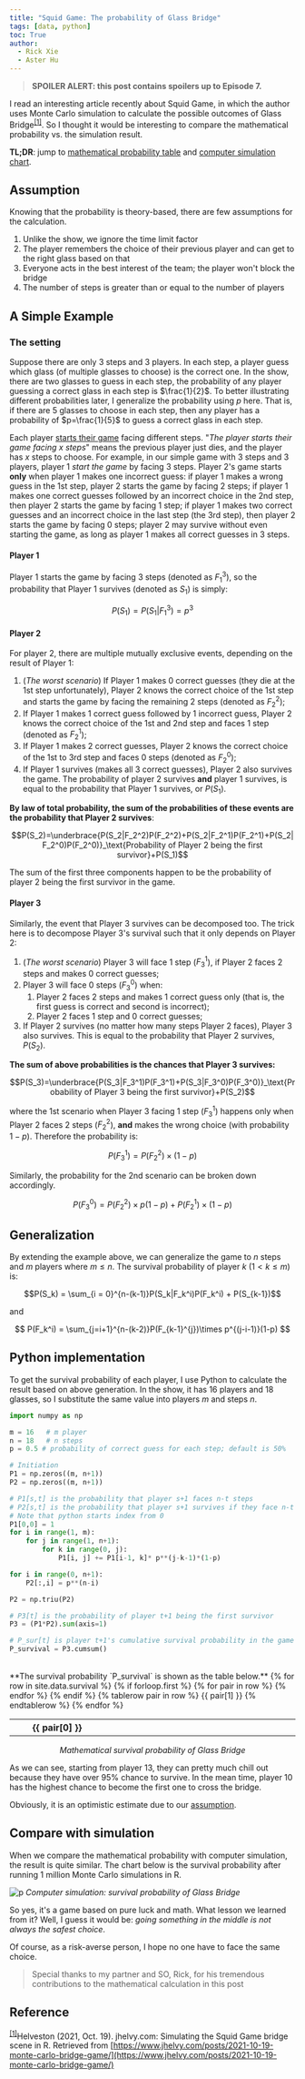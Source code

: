 ```yaml
---
title: "Squid Game: The probability of Glass Bridge"
tags: [data, python]
toc: True
author:
  - Rick Xie
  - Aster Hu
---
```


> **SPOILER ALERT: this post contains spoilers up to Episode 7.**

I read an interesting article recently about Squid Game, in which the author uses Monte Carlo simulation to calculate the possible outcomes of Glass Bridge<sup id="simulation">[[1]](#reference)</sup>. So I thought it would be interesting to compare the mathematical probability vs. the simulation result.

**TL;DR**: jump to [mathematical probability table](#python-implementation) and [computer simulation chart](#compare-with-simulation).
## Assumption

Knowing that the probability is theory-based, there are few assumptions for the calculation.

1. Unlike the show, we ignore the time limit factor
2. The player remembers the choice of their previous player and can get to the right glass based on that
3. Everyone acts in the best interest of the team; the player won't block the bridge
4. The number of steps is greater than or equal to the number of players

## A Simple Example

### The setting

Suppose there are only 3 steps and 3 players. In each step, a player guess which glass (of multiple glasses to choose) is the correct one. In the show, there are two glasses to guess in each step, the probability of any player guessing a correct glass in each step is $\frac{1}{2}$. To better illustrating different probabilities later, I generalize the probability using $p$ here. That is, if there are 5 glasses to choose in each step, then any player has a probability of $p=\frac{1}{5}$ to guess a correct glass in each step.

Each player <u>starts their game</u> facing different steps. "*The player starts their game facing $x$ steps*" means the previous player just dies, and the player has $x$ steps to choose. For example, in our simple game with 3 steps and 3 players, player 1 _start the game_ by facing 3 steps. Player 2's game starts **only** when player 1 makes one incorrect guess: if player 1 makes a wrong guess in the 1st step, player 2 starts the game by facing 2 steps; if player 1 makes one correct guesses followed by an incorrect choice in the 2nd step, then player 2 starts the game by facing 1 step; if player 1 makes two correct guesses and an incorrect choice in the last step (the 3rd step), then player 2 starts the game by facing 0 steps; player 2 may survive without even starting the game, as long as player 1 makes all correct guesses in 3 steps.

#### Player 1

Player 1 starts the game by facing 3 steps (denoted as $F_1^3$), so the probability that Player 1 survives (denoted as $S_1$) is simply:

$$P(S_1) = P(S_1|F_1^3) = p^3$$

#### Player 2

For player 2, there are multiple mutually exclusive events, depending on the result of Player 1:

1. (*The worst scenario*) If Player 1 makes 0 correct guesses (they die at the 1st step unfortunately), Player 2 knows the correct choice of the 1st step and starts the game by facing the remaining 2 steps (denoted as $F_2^2$);
1. If Player 1 makes 1 correct guess followed by 1 incorrect guess, Player 2 knows the correct choice of the 1st and 2nd step and faces 1 step (denoted as $F_2^1$);
1. If Player 1 makes 2 correct guesses, Player 2 knows the correct choice of the 1st to 3rd step and faces 0 steps (denoted as $F_2^0$);
1. If Player 1 survives (makes all 3 correct guesses), Player 2 also survives the game. The probability of player 2 survives **and** player 1 survives, is equal to the probability that Player 1 survives, or $P(S_1)$.

**By law of total probability, the sum of the probabilities of these events are the probability that Player 2 survives**:

$$P(S_2)=\underbrace{P(S_2|F_2^2)P(F_2^2)+P(S_2|F_2^1)P(F_2^1)+P(S_2|F_2^0)P(F_2^0)}_\text{Probability of Player 2 being the first survivor}+P(S_1)$$

The sum of the first three components happen to be the probability of player 2 being the first survivor in the game.

#### Player 3

Similarly, the event that Player 3 survives can be decomposed too. The trick here is to decompose Player 3's survival such that it only depends on Player 2:

1. (*The worst scenario*) Player 3 will face 1 step ($F_3^1$), if Player 2 faces 2 steps and makes 0 correct guesses;
1. Player 3 will face 0 steps ($F_3^0$) when:
   1. Player 2 faces 2 steps and makes 1 correct guess only (that is, the first guess is correct and second is incorrect);
   1. Player 2 faces 1 step and 0 correct guesses;
1. If Player 2 survives (no matter how many steps Player 2 faces), Player 3 also survives. This is equal to the probability that Player 2 survives, $P(S_2)$.

**The sum of above probabilities is the chances that Player 3 survives:**

$$P(S_3)=\underbrace{P(S_3|F_3^1)P(F_3^1)+P(S_3|F_3^0)P(F_3^0)}_\text{Probability of Player 3 being the first survivor}+P(S_2)$$

where the 1st scenario when Player 3 facing 1 step ($F_3^1$) happens only when Player 2 faces 2 steps ($F_2^2$), **and** makes the wrong choice (with probability $1-p$). Therefore the probability is:

$$P(F_3^1) =  P(F_2^2) \times (1-p)$$

Similarly, the probability for the 2nd scenario can be broken down accordingly.

$$P(F_3^0) =  P(F_2^2) \times p(1-p) + P(F_2^1) \times (1-p)$$

## Generalization

By extending the example above, we can generalize the game to $n$ steps and $m$ players where $m \leq n$. The survival probability of player $k$ ($1 < k \leq m$) is:

$$P(S_k) = \sum_{i = 0}^{n-(k-1)}P(S_k|F_k^i)P(F_k^i) + P(S_{k-1})$$

and

$$ P(F_k^i) = \sum_{j=i+1}^{n-(k-2)}P(F_{k-1}^{j})\times p^{(j-i-1)}(1-p) $$

## Python implementation

To get the survival probability of each player, I use Python to calculate the result based on above generation. In the show, it has 16 players and 18 glasses, so I substitute the same value into players $m$ and steps $n$.

```python
import numpy as np

m = 16   # m player
n = 18   # n steps
p = 0.5 # probability of correct guess for each step; default is 50%

# Initiation
P1 = np.zeros((m, n+1))
P2 = np.zeros((m, n+1))

# P1[s,t] is the probability that player s+1 faces n-t steps
# P2[s,t] is the probability that player s+1 survives if they face n-t steps
# Note that python starts index from 0
P1[0,0] = 1
for i in range(1, m):
    for j in range(1, n+1):
        for k in range(0, j):
            P1[i, j] += P1[i-1, k]* p**(j-k-1)*(1-p)

for i in range(0, n+1):
    P2[:,i] = p**(n-i)

P2 = np.triu(P2)

# P3[t] is the probability of player t+1 being the first survivor
P3 = (P1*P2).sum(axis=1)

# P_sur[t] is player t+1's cumulative survival probability in the game
P_survival = P3.cumsum()
```
<br>
**The survival probability `P_survival` is shown as the table below.**

<table class="display">
<colgroup>
<col width="20%" />
<col width="40%" />
</colgroup>
  {% for row in site.data.survival %}
    {% if forloop.first %}
    <tr>
      {% for pair in row %}
        <th>{{ pair[0] }}</th>
      {% endfor %}
    </tr>
    {% endif %}
    {% tablerow pair in row %}
      {{ pair[1] }}
    {% endtablerow %}
{% endfor %}
</table>
<center><i>Mathematical survival probability of Glass Bridge</i></center>

As we can see, starting from player 13, they can pretty much chill out because they have over 95% chance to survive. In the mean time, player 10 has the highest chance to become the first one to cross the bridge.

Obviously, it is an optimistic estimate due to our [assumption](#assumption).

## Compare with simulation

When we compare the mathematical probability with computer simulation, the result is quite similar. The chart below is the survival probability after running 1 million Monte Carlo simulations in R.

![p](survivor_sim.png)
*Computer simulation: survival probability of Glass Bridge*

So yes, it's a game based on pure luck and math. What lesson we learned from it? Well, I guess it would be: *going something in the middle is not always the safest choice*.

Of course, as a risk-averse person, I hope no one have to face the same choice.

> Special thanks to my partner and SO, Rick, for his tremendous contributions to the mathematical calculation in this post

## Reference

<sup>[[1]](#simulation)</sup>Helveston (2021, Oct. 19). jhelvy.com: Simulating the Squid Game bridge scene in R. Retrieved from [https://www.jhelvy.com/posts/2021-10-19-monte-carlo-bridge-game/](https://www.jhelvy.com/posts/2021-10-19-monte-carlo-bridge-game/)